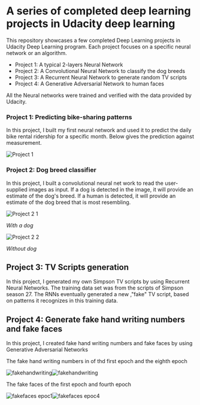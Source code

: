 # A series of completed deep learning projects in Udacity deep learning 

This repository showcases a few completed Deep Learning projects in Udacity Deep Learning program. 
Each project focuses on a specific neural network or an algorithm. 
* Project 1: A typical 2-layers Neural Network
* Project 2: A Convolutional Neural Network to classify the dog breeds
* Project 3: A Recurrent Neural Network to generate random TV scripts
* Project 4: A Generative Adversarial Network to human faces

All the Neural networks were trained and verified with the data provided by Udacity.

### Project 1: Predicting bike-sharing patterns
In this project, I built my first neural network and used it to predict the daily bike rental ridership for a specific month.
Below gives the prediction against measurement.

![Project 1](https://user-images.githubusercontent.com/43483189/89525642-cbced080-d7e6-11ea-987d-7010bf7871c9.png)

### Project 2: Dog breed classifier
In this project, I built a convolutional neural net work to read the user-supplied images as input. If a dog is detected in the image, it will provide an estimate of the dog's breed. If a human is detected, it will provide an estimate of the dog breed that is most resembling.

![Project 2 1](https://user-images.githubusercontent.com/43483189/89527817-477e4c80-d7ea-11ea-9d92-74a5d3d8f057.png)

*With a dog*

![Project 2 2](https://user-images.githubusercontent.com/43483189/89527824-49481000-d7ea-11ea-8fdc-5a2c0a5a592a.png)

*Without dog*
## Project 3: TV Scripts generation 
In this project, I generated my own Simpson TV scripts by using Recurrent Neural Networks. 
The training data set was from the scripts of Simpson season 27. 
The RNNs eventually generated a new ,"fake" TV script, based on patterns it recognizes in this training data.

## Project 4: Generate fake hand writing numbers and fake faces 
In this project, I created fake hand writing numbers and fake faces by using Generative Adversarial Networks

The fake hand writing numbers in of thd first epoch and the eighth epoch

![fakehandwriting](https://user-images.githubusercontent.com/43483189/89533010-02aae380-d7f3-11ea-9143-cd6620210e2b.png)![fakehandwriting](https://user-images.githubusercontent.com/43483189/89533014-03437a00-d7f3-11ea-9c22-8a3b3be10c57.png)

The fake faces of the first epoch and fourth epoch 

![fakefaces epoc1](https://user-images.githubusercontent.com/43483189/89531639-d8f0bd00-d7f0-11ea-9ac5-d7b2dee5054e.png)![fakefaces epoc4](https://user-images.githubusercontent.com/43483189/89532763-962fe480-d7f2-11ea-8003-3ad9065160dd.png)
